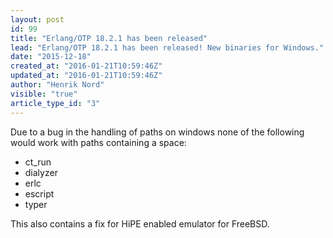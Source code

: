 ```yaml
---
layout: post
id: 99
title: "Erlang/OTP 18.2.1 has been released"
lead: "Erlang/OTP 18.2.1 has been released! New binaries for Windows."
date: "2015-12-18"
created_at: "2016-01-21T10:59:46Z"
updated_at: "2016-01-21T10:59:46Z"
author: "Henrik Nord"
visible: "true"
article_type_id: "3"
---
```


Due to a bug in the handling of paths on windows none of the following would work with paths containing a space:
* ct_run
* dialyzer
* erlc
* escript
* typer

This also contains a fix for HiPE enabled emulator for FreeBSD.
